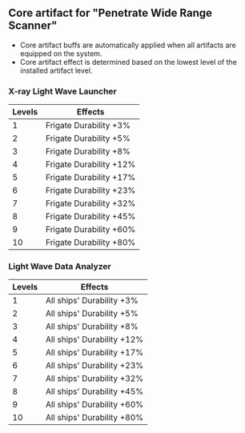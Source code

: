 ## Core artifact for "Penetrate Wide Range Scanner"

- Core artifact buffs are automatically applied when all artifacts are equipped on the system.
- Core artifact effect is determined based on the lowest level of the installed artifact level.

### X-ray Light Wave Launcher

| Levels | Effects |
| - | - |
| 1 | Frigate Durability +3% |
| 2 | Frigate Durability +5% |
| 3 | Frigate Durability +8% |
| 4 | Frigate Durability +12% |
| 5 | Frigate Durability +17% |
| 6 | Frigate Durability +23% |
| 7 | Frigate Durability +32% |
| 8 | Frigate Durability +45% |
| 9 | Frigate Durability +60% |
| 10 | Frigate Durability +80% |


### Light Wave Data Analyzer

| Levels | Effects |
| - | - |
| 1 | All ships' Durability +3% |
| 2 | All ships' Durability +5% |
| 3 | All ships' Durability +8% |
| 4 | All ships' Durability +12% |
| 5 | All ships' Durability +17% |
| 6 | All ships' Durability +23% |
| 7 | All ships' Durability +32% |
| 8 | All ships' Durability +45% |
| 9 | All ships' Durability +60% |
| 10 | All ships' Durability +80% |